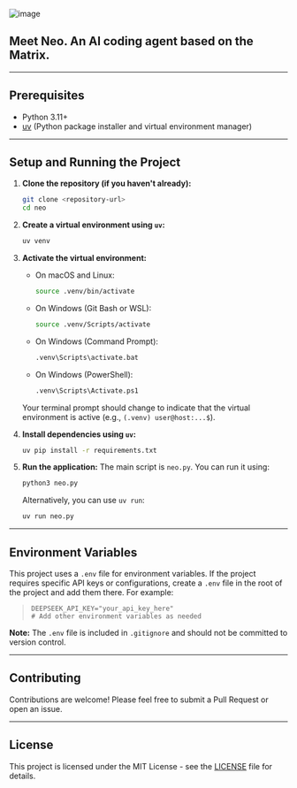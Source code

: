 ![image](https://github.com/user-attachments/assets/16389c5c-c1bd-4051-926b-458a997d0bc4)

## Meet Neo. An AI coding agent based on the Matrix. 

---

## Prerequisites

- Python 3.11+
- [uv](https://github.com/astral-sh/uv) (Python package installer and virtual environment manager)

---

## Setup and Running the Project

1.  **Clone the repository (if you haven't already):**
    ```bash
    git clone <repository-url>
    cd neo
    ```

2.  **Create a virtual environment using `uv`:**
    ```bash
    uv venv
    ```

3.  **Activate the virtual environment:**
    -   On macOS and Linux:
        ```bash
        source .venv/bin/activate
        ```
    -   On Windows (Git Bash or WSL):
        ```bash
        source .venv/Scripts/activate
        ```
    -   On Windows (Command Prompt):
        ```bash
        .venv\Scripts\activate.bat
        ```
    -   On Windows (PowerShell):
        ```bash
        .venv\Scripts\Activate.ps1
        ```
    Your terminal prompt should change to indicate that the virtual environment is active (e.g., `(.venv) user@host:...$`).

4.  **Install dependencies using `uv`:**
    ```bash
    uv pip install -r requirements.txt
    ```

5.  **Run the application:**
    The main script is `neo.py`. You can run it using:
    ```bash
    python3 neo.py
    ```
    Alternatively, you can use `uv run`:
    ```bash
    uv run neo.py
    ```

---

## Environment Variables

This project uses a `.env` file for environment variables. If the project requires specific API keys or configurations, create a `.env` file in the root of the project and add them there. For example:

> ```text
> DEEPSEEK_API_KEY="your_api_key_here"
> # Add other environment variables as needed
> ```
**Note:** The `.env` file is included in `.gitignore` and should not be committed to version control.

---

## Contributing

Contributions are welcome! Please feel free to submit a Pull Request or open an issue.

---

## License

This project is licensed under the MIT License - see the [LICENSE](LICENSE) file for details. 
